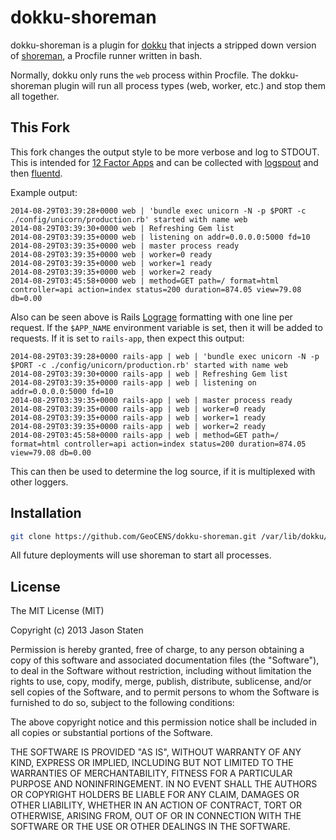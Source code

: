 # dokku-shoreman

dokku-shoreman is a plugin for [dokku][dokku] that injects a stripped down
version of [shoreman][shoreman], a Procfile runner written in bash.

Normally, dokku only runs the `web` process within Procfile. The dokku-shoreman
plugin will run all process types (web, worker, etc.) and stop them all together.

## This Fork

This fork changes the output style to be more verbose and log to STDOUT. This is
intended for [12 Factor Apps][12-factor] and can be collected with 
[logspout][logspout] and then [fluentd][fluentd].

Example output:

    2014-08-29T03:39:28+0000 web | 'bundle exec unicorn -N -p $PORT -c ./config/unicorn/production.rb' started with name web
    2014-08-29T03:39:30+0000 web | Refreshing Gem list
    2014-08-29T03:39:35+0000 web | listening on addr=0.0.0.0:5000 fd=10
    2014-08-29T03:39:35+0000 web | master process ready
    2014-08-29T03:39:35+0000 web | worker=0 ready
    2014-08-29T03:39:35+0000 web | worker=1 ready
    2014-08-29T03:39:35+0000 web | worker=2 ready
    2014-08-29T03:45:58+0000 web | method=GET path=/ format=html controller=api action=index status=200 duration=874.05 view=79.08 db=0.00

Also can be seen above is Rails [Lograge][lograge] formatting with one
line per request. If the `$APP_NAME` environment variable is set, then
it will be added to requests. If it is set to `rails-app`, then expect
this output:

    2014-08-29T03:39:28+0000 rails-app | web | 'bundle exec unicorn -N -p $PORT -c ./config/unicorn/production.rb' started with name web
    2014-08-29T03:39:30+0000 rails-app | web | Refreshing Gem list
    2014-08-29T03:39:35+0000 rails-app | web | listening on addr=0.0.0.0:5000 fd=10
    2014-08-29T03:39:35+0000 rails-app | web | master process ready
    2014-08-29T03:39:35+0000 rails-app | web | worker=0 ready
    2014-08-29T03:39:35+0000 rails-app | web | worker=1 ready
    2014-08-29T03:39:35+0000 rails-app | web | worker=2 ready
    2014-08-29T03:45:58+0000 rails-app | web | method=GET path=/ format=html controller=api action=index status=200 duration=874.05 view=79.08 db=0.00

This can then be used to determine the log source, if it is multiplexed with
other loggers.

## Installation

```sh
git clone https://github.com/GeoCENS/dokku-shoreman.git /var/lib/dokku/plugins/dokku-shoreman
```

All future deployments will use shoreman to start all processes.

## License

The MIT License (MIT)

Copyright (c) 2013 Jason Staten

Permission is hereby granted, free of charge, to any person obtaining a copy
of this software and associated documentation files (the "Software"), to deal
in the Software without restriction, including without limitation the rights
to use, copy, modify, merge, publish, distribute, sublicense, and/or sell
copies of the Software, and to permit persons to whom the Software is
furnished to do so, subject to the following conditions:

The above copyright notice and this permission notice shall be included in
all copies or substantial portions of the Software.

THE SOFTWARE IS PROVIDED "AS IS", WITHOUT WARRANTY OF ANY KIND, EXPRESS OR
IMPLIED, INCLUDING BUT NOT LIMITED TO THE WARRANTIES OF MERCHANTABILITY,
FITNESS FOR A PARTICULAR PURPOSE AND NONINFRINGEMENT. IN NO EVENT SHALL THE
AUTHORS OR COPYRIGHT HOLDERS BE LIABLE FOR ANY CLAIM, DAMAGES OR OTHER
LIABILITY, WHETHER IN AN ACTION OF CONTRACT, TORT OR OTHERWISE, ARISING FROM,
OUT OF OR IN CONNECTION WITH THE SOFTWARE OR THE USE OR OTHER DEALINGS IN THE
SOFTWARE.

[dokku]: https://github.com/progrium/dokku
[shoreman]: http://hecticjeff.net/shoreman/
[12-factor]: http://12factor.net/logs
[logspout]: https://github.com/progrium/logspout
[fluentd]: http://www.fluentd.org/
[lograge]: https://github.com/roidrage/lograge
